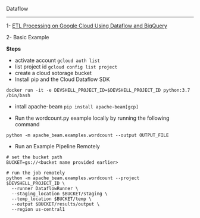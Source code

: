 Dataflow
***
1- [ETL Processing on Google Cloud Using Dataflow and BigQuery](./dataflow-python-examples/)


2- Basic Example

**Steps**

- activate account  `gcloud auth list`
- list project id `gcloud config list project`
- create a cloud sotorage bucket
- Install pip and the Cloud Dataflow SDK

```
docker run -it -e DEVSHELL_PROJECT_ID=$DEVSHELL_PROJECT_ID python:3.7 /bin/bash
```

- intall apache-beam `pip install apache-beam[gcp]`

- Run the wordcount.py example locally by running the following command
```
python -m apache_beam.examples.wordcount --output OUTPUT_FILE
```
- Run an Example Pipeline Remotely

```
# set the bucket path
BUCKET=gs://<bucket name provided earlier>

# run the job remotely
python -m apache_beam.examples.wordcount --project $DEVSHELL_PROJECT_ID \
  --runner DataflowRunner \
  --staging_location $BUCKET/staging \
  --temp_location $BUCKET/temp \
  --output $BUCKET/results/output \
  --region us-central1
```